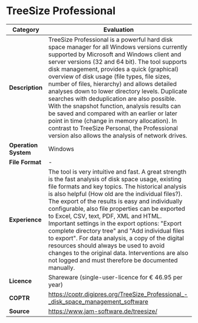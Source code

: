 # TreeSize Professional

| Category | Evaluation |
| --- | --- |
| **Description** | TreeSize Professional is a powerful hard disk space manager for all Windows versions currently supported by Microsoft and Windows client and server versions (32 and 64 bit). The tool supports disk management, provides a quick (graphical) overview of disk usage (file types, file sizes, number of files, hierarchy) and allows detailed analyses down to lower directory levels. Duplicate searches with deduplication are also possible. With the snapshot function, analysis results can be saved and compared with an earlier or later point in time (change in memory allocation). In contrast to TreeSize Personal, the Professional version also allows the analysis of network drives. |
| **Operation System** | Windows |
| **File Format** | - |
| **Experience** | The tool is very intuitive and fast. A great strength is the fast analysis of disk space usage, existing file formats and key topics. The historical analysis is also helpful (How old are the individual files?). The export of the results is easy and individually configurable, also file properties can be exported to Excel, CSV, text, PDF, XML and HTML. Important settings in the export options: "Export complete directory tree" and "Add individual files to export". For data analysis, a copy of the digital resources should always be used to avoid changes to the original data. Interventions are also not logged and must therefore be documented manually.
| **Licence** | Shareware (single-user-licence for € 46.95 per year) |
| **COPTR** | https://coptr.digipres.org/TreeSize_Professional_-_disk_space_management_software |
| **Source** | https://www.jam-software.de/treesize/ |
